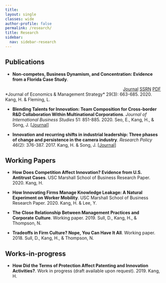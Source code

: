 ```yaml
---
title: 
layout: single
classes: wide
author-profile: false
permalink: /research/
title: Research
sidebar:
  nav: sidebar-research
---
```



## Publications

+ **Non-competes, Business Dynamism, and Concentration: Evidence from a Florida Case Study**.
<span style="float:right">
  <a href="http://dx.doi.org/10.1111/jems.12349" class="btn btn--warning btn--small">Journal</a>
  <a href="http://dx.doi.org/10.1111/jems.12349" class="btn btn--info btn--small">SSRN</a>
  <a href="http://dx.doi.org/10.1111/jems.12349" class="btn btn--danger btn--small">PDF</a>
</span><br />
*Journal of Economics & Management Strategy* 29(3): 663-685. 2020. Kang, H. & Fleming, L. 
    
+ **Blending Talents for Innovation: Team Composition for Cross-border R&D Collaboration Within Multinational Corporations**. *Journal of International Business Studies* 51: 851-885. 2020. Seo, E., Kang, H., & Song, J. [<a href="https://doi.org/10.1057/s41267-020-00331-z">Journal</a>]

+ **Innovation and recurring shifts in industrial leadership: Three phases of change and persistence in the camera industry**.  *Research Policy* 46(2): 376-387. 2017. Kang, H. & Song, J. [<a href="https://www.sciencedirect.com/science/article/pii/S004873331630138X">Journal</a>]
 
## Working Papers

+ **How Does Competition Affect Innovation? Evidence from U.S. Antitrust Cases**.  USC Marshall School of Business Research Paper. 2020. Kang, H.

+ **How Innovating Firms Manage Knowledge Leakage: A Natural Experiment on Worker Mobility**.  USC Marshall School of Business Research Paper. 2020. Kang, H. & Lee, Y.

+ **The Close Relationship Between Management Practices and Corporate Culture**.  Working paper. 2019. Sull, D., Kang, H., & Thompson, N.

+ **Tradeoffs in Firm Culture? Nope, You Can Have It All**.  Working paper. 2018. Sull, D., Kang, H., & Thompson, N.

## Works-in-progress

+ **How Did the Terms of Protection Affect Patenting and Innovation Activities?**.  Work in progress (draft available upon request). 2019. Kang, H.
